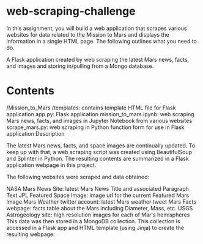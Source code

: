 # web-scraping-challenge
In this assignment, you will build a web application that scrapes various websites for data related to the Mission to Mars and displays the information in a single HTML page. The following outlines what you need to do.

A Flask application created by web scraping the latest Mars news, facts, and images and storing in/pulling from a Mongo database.

# Contents

/Mission_to_Mars
/templates: contains template HTML file for Flask application
app.py: Flask application
mission_to_mars.ipynb: web scraping Mars news, facts, and images in Jupyter Notebook from various websites
scrape_mars.py: web scraping in Python function form for use in Flask application
Description

The latest Mars news, facts, and space images are continually updated. To keep up with that, a web scraping script was created using BeautifulSoup and Splinter in Python. The resulting contents are summarized in a Flask application webpage in this project.

The following websites were scraped and data obtained:

NASA Mars News Site: latest Mars News Title and associated Paragraph Text
JPL Featured Space Image: image url for the current Featured Mars Image
Mars Weather twitter account: latest Mars weather tweet
Mars Facts webpage: facts table about the Mars including Diameter, Mass, etc.
USGS Astrogeology site: high resolution images for each of Mar's hemispheres
This data was then stored in a MongoDB collection. This collection is accessed in a Flask app and HTML template (using Jinja) to create the resulting webpage:

